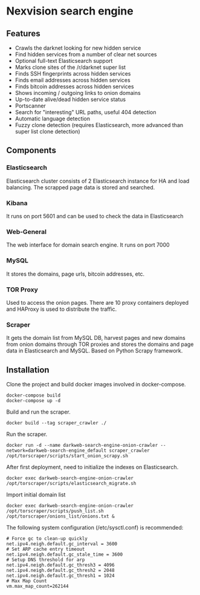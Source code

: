 # Nexvision search engine

## Features

* Crawls the darknet looking for new hidden service
* Find hidden services from a number of clear net sources
* Optional full-text Elasticsearch support
* Marks clone sites of the /r/darknet super list
* Finds SSH fingerprints across hidden services
* Finds email addresses across hidden  services
* Finds bitcoin addresses across hidden services
* Shows incoming / outgoing links to onion domains
* Up-to-date alive/dead hidden service status
* Portscanner
* Search for "interesting" URL paths, useful 404 detection
* Automatic language detection
* Fuzzy clone detection (requires Elasticsearch, more advanced than super list clone detection)


## Components

### Elasticsearch

Elasticsearch cluster consists of 2 Elasticsearch instance for HA and load balancing.
The scrapped page data is stored and searched.

### Kibana

It runs on port 5601 and can be used to check the data in Elasticsearch

### Web-General

The web interface for domain search engine. It runs on port 7000

### MySQL

It stores the domains, page urls, bitcoin addresses, etc.

### TOR Proxy

Used to access the onion pages. There are 10 proxy containers deployed and HAProxy is used to distribute the traffic.

### Scraper

It gets the domain list from MySQL DB, harvest pages and new domains from onion domains through TOR proxies and stores the domains and page data in Elasticsearch and MySQL.
Based on Python Scrapy framework.



## Installation

Clone the project and build docker images involved in docker-compose.

    docker-compose build
    docker-compose up -d

Build and run the scraper.

    docker build --tag scraper_crawler ./

Run the scraper.

    docker run -d --name darkweb-search-engine-onion-crawler --network=darkweb-search-engine_default scraper_crawler /opt/torscraper/scripts/start_onion_scrapy.sh

After first deployment, need to initialize the indexes on Elasticsearch.

    docker exec darkweb-search-engine-onion-crawler /opt/torscraper/scripts/elasticsearch_migrate.sh

Import initial domain list

    docker exec darkweb-search-engine-onion-crawler /opt/torscraper/scripts/push_list.sh /opt/torscraper/onions_list/onions.txt &

The following system configuration (/etc/sysctl.conf) is recommended:

    # Force gc to clean-up quickly 
    net.ipv4.neigh.default.gc_interval = 3600 
    # Set ARP cache entry timeout
    net.ipv4.neigh.default.gc_stale_time = 3600    
    # Setup DNS threshold for arp 
    net.ipv4.neigh.default.gc_thresh3 = 4096
    net.ipv4.neigh.default.gc_thresh2 = 2048
    net.ipv4.neigh.default.gc_thresh1 = 1024
    # Max Map Count
    vm.max_map_count=262144
